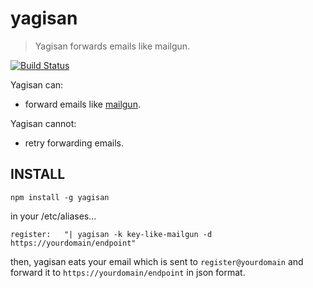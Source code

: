 # yagisan
> Yagisan forwards emails like mailgun.

[![Build Status](https://travis-ci.org/rch850/yagisan.png?branch=master)](https://travis-ci.org/rch850/yagisan)

Yagisan can:

  - forward emails like [mailgun](http://www.mailgun.com/).

Yagisan cannot:

  - retry forwarding emails.

INSTALL
-------

```shell
npm install -g yagisan
```

in your /etc/aliases...

```shell
register:   "| yagisan -k key-like-mailgun -d https://yourdomain/endpoint"
```

then, yagisan eats your email which is sent to `register@yourdomain` and
forward it to `https://yourdomain/endpoint` in json format.

